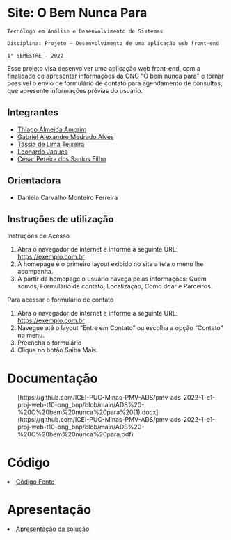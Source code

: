 # Site: O Bem Nunca Para

`Tecnólogo em Análise e Desenvolvimento de Sistemas`

`Disciplina: Projeto – Desenvolvimento de uma aplicação web front-end`

`1° SEMESTRE - 2022`

Esse projeto visa desenvolver uma aplicação web front-end, com a finalidade de apresentar informações da ONG "O bem nunca para" e tornar possível o envio de formulário de contato para agendamento de consultas, que apresente informações prévias do usuário.

## Integrantes

* <a href="https://github.com/Alameda-Indiano"> Thiago Almeida Amorim </a>
* <a href="https://github.com/Gabriel0xMedrado"> Gabriel Alexandre Medrado Alves </a> 
* <a href="https://github.com/TassiaLTeixeira"> Tássia de Lima Teixeira </a>
* <a href="https://github.com/leonardojaques51"> Leonardo Jaques </a>
* <a href="https://github.com/Ieeeza"> César Pereira dos Santos Filho </a>

## Orientadora

* Daniela Carvalho Monteiro Ferreira

## Instruções de utilização

Instruções de Acesso
1.	Abra o navegador de internet e informe a seguinte URL: https://exemplo.com.br
2.	A homepage é o primeiro layout exibido no site a tela o menu lhe acompanha.
3.  A partir da homepage o usuário navega pelas informações: Quem somos, Formulário de contato, Localização, Como doar e Parceiros.

Para acessar o formulário de contato
1.	Abra o navegador de internet e informe a seguinte URL: https://exemplo.com.br
2.	Navegue até o layout “Entre em Contato” ou escolha a opção “Contato” no menu.
3.	Preencha o formulário
4.	Clique no botão Saiba Mais.

# Documentação

<ol>
[https://github.com/ICEI-PUC-Minas-PMV-ADS/pmv-ads-2022-1-e1-proj-web-t10-ong_bnp/blob/main/ADS%20-%20O%20bem%20nunca%20para%20(1).docx](https://github.com/ICEI-PUC-Minas-PMV-ADS/pmv-ads-2022-1-e1-proj-web-t10-ong_bnp/blob/main/ADS%20-%20O%20bem%20nunca%20para.pdf)
</ol>

# Código

<li><a href="src/README.md"> Código Fonte</a></li>

# Apresentação

<li><a href="presentation/README.md"> Apresentação da solução</a></li>
